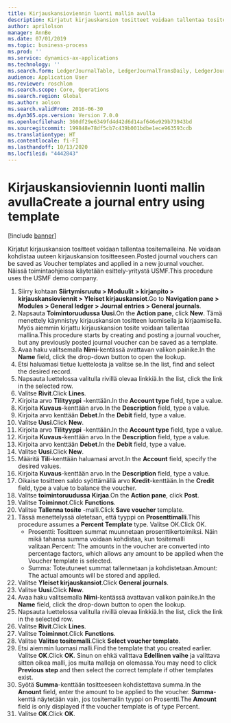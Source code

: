 ```yaml
---
title: Kirjauskansioviennin luonti mallin avulla
description: Kirjatut kirjauskansion tositteet voidaan tallentaa tositemalleina. Ne voidaan kohdistaa uuteen kirjauskansion tositteeseen.
author: aprilolson
manager: AnnBe
ms.date: 07/01/2019
ms.topic: business-process
ms.prod: ''
ms.service: dynamics-ax-applications
ms.technology: ''
ms.search.form: LedgerJournalTable, LedgerJournalTransDaily, LedgerJournalTransVoucherTemplate
audience: Application User
ms.reviewer: roschlom
ms.search.scope: Core, Operations
ms.search.region: Global
ms.author: aolson
ms.search.validFrom: 2016-06-30
ms.dyn365.ops.version: Version 7.0.0
ms.openlocfilehash: 360df29e6349fd4d42d6d14af646e929b73943bd
ms.sourcegitcommit: 199848e78df5cb7c439b001bdbe1ece963593cdb
ms.translationtype: HT
ms.contentlocale: fi-FI
ms.lasthandoff: 10/13/2020
ms.locfileid: "4442843"
---
```

# <a name="create-a-journal-entry-using-template"></a><span data-ttu-id="764b2-103">Kirjauskansioviennin luonti mallin avulla</span><span class="sxs-lookup"><span data-stu-id="764b2-103">Create a journal entry using template</span></span>

[!include [banner](../../includes/banner.md)]

<span data-ttu-id="764b2-104">Kirjatut kirjauskansion tositteet voidaan tallentaa tositemalleina. Ne voidaan kohdistaa uuteen kirjauskansion tositteeseen.</span><span class="sxs-lookup"><span data-stu-id="764b2-104">Posted journal vouchers can be saved as Voucher templates and applied in a new journal voucher.</span></span> <span data-ttu-id="764b2-105">Näissä toimintaohjeissa käytetään esittely-yritystä USMF.</span><span class="sxs-lookup"><span data-stu-id="764b2-105">This procedure uses the USMF demo company.</span></span>

1. <span data-ttu-id="764b2-106">Siirry kohtaan **Siirtymisruutu > Moduulit > kirjanpito > kirjauskansioviennit > Yleiset kirjauskansiot**.</span><span class="sxs-lookup"><span data-stu-id="764b2-106">Go to **Navigation pane > Modules > General ledger > Journal entries > General journals**.</span></span>
2. <span data-ttu-id="764b2-107">Napsauta **Toimintoruudussa** **Uusi**.</span><span class="sxs-lookup"><span data-stu-id="764b2-107">On the **Action pane**, click **New**.</span></span> <span data-ttu-id="764b2-108">Tämä menettely käynnistyy kirjauskansion tositteen luomisella ja kirjaamisella. Myös aiemmin kirjattu kirjauskansion tosite voidaan tallentaa mallina.</span><span class="sxs-lookup"><span data-stu-id="764b2-108">This procedure starts by creating and posting a journal voucher, but any previously posted journal voucher can be saved as a template.</span></span>  
3. <span data-ttu-id="764b2-109">Avaa haku valitsemalla **Nimi**-kentässä avattavan valikon painike.</span><span class="sxs-lookup"><span data-stu-id="764b2-109">In the **Name** field, click the drop-down button to open the lookup.</span></span>
4. <span data-ttu-id="764b2-110">Etsi haluamasi tietue luettelosta ja valitse se.</span><span class="sxs-lookup"><span data-stu-id="764b2-110">In the list, find and select the desired record.</span></span>
5. <span data-ttu-id="764b2-111">Napsauta luettelossa valitulla rivillä olevaa linkkiä.</span><span class="sxs-lookup"><span data-stu-id="764b2-111">In the list, click the link in the selected row.</span></span>
6. <span data-ttu-id="764b2-112">Valitse **Rivit**.</span><span class="sxs-lookup"><span data-stu-id="764b2-112">Click **Lines**.</span></span>
7. <span data-ttu-id="764b2-113">Kirjoita arvo **Tilityyppi** -kenttään.</span><span class="sxs-lookup"><span data-stu-id="764b2-113">In the **Account type** field, type a value.</span></span>
8. <span data-ttu-id="764b2-114">Kirjoita **Kuvaus**-kenttään arvo.</span><span class="sxs-lookup"><span data-stu-id="764b2-114">In the **Description** field, type a value.</span></span>
9. <span data-ttu-id="764b2-115">Kirjoita arvo kenttään **Debet**.</span><span class="sxs-lookup"><span data-stu-id="764b2-115">In the **Debit** field, type a value.</span></span>
10. <span data-ttu-id="764b2-116">Valitse **Uusi**.</span><span class="sxs-lookup"><span data-stu-id="764b2-116">Click **New**.</span></span>
11. <span data-ttu-id="764b2-117">Kirjoita arvo **Tilityyppi** -kenttään.</span><span class="sxs-lookup"><span data-stu-id="764b2-117">In the **Account type** field, type a value.</span></span>
12. <span data-ttu-id="764b2-118">Kirjoita **Kuvaus**-kenttään arvo.</span><span class="sxs-lookup"><span data-stu-id="764b2-118">In the **Description** field, type a value.</span></span>
13. <span data-ttu-id="764b2-119">Kirjoita arvo kenttään **Debet**.</span><span class="sxs-lookup"><span data-stu-id="764b2-119">In the **Debit** field, type a value.</span></span>
14. <span data-ttu-id="764b2-120">Valitse **Uusi**.</span><span class="sxs-lookup"><span data-stu-id="764b2-120">Click **New**.</span></span>
14. <span data-ttu-id="764b2-121">Määritä **Tili**-kenttään haluamasi arvot.</span><span class="sxs-lookup"><span data-stu-id="764b2-121">In the **Account** field, specify the desired values.</span></span>
15. <span data-ttu-id="764b2-122">Kirjoita **Kuvaus**-kenttään arvo.</span><span class="sxs-lookup"><span data-stu-id="764b2-122">In the **Description** field, type a value.</span></span>
16. <span data-ttu-id="764b2-123">Oikaise tositteen saldo syöttämällä arvo **Kredit**-kenttään.</span><span class="sxs-lookup"><span data-stu-id="764b2-123">In the **Credit** field, type a value to balance the voucher.</span></span>
17. <span data-ttu-id="764b2-124">Valitse **toimintoruudussa** **Kirjaa**.</span><span class="sxs-lookup"><span data-stu-id="764b2-124">On the **Action pane**, click **Post**.</span></span>
18. <span data-ttu-id="764b2-125">Valitse **Toiminnot**.</span><span class="sxs-lookup"><span data-stu-id="764b2-125">Click **Functions**.</span></span>
19. <span data-ttu-id="764b2-126">Valitse **Tallenna tosite** -malli.</span><span class="sxs-lookup"><span data-stu-id="764b2-126">Click **Save voucher** template.</span></span>
20. <span data-ttu-id="764b2-127">Tässä menettelyssä oletetaan, että tyyppi on **Prosenttimalli**.</span><span class="sxs-lookup"><span data-stu-id="764b2-127">This procedure assumes a **Percent Template** type.</span></span> <span data-ttu-id="764b2-128">Valitse OK.</span><span class="sxs-lookup"><span data-stu-id="764b2-128">Click OK.</span></span>
    - <span data-ttu-id="764b2-129">Prosentti: Tositteen summat muunnetaan prosenttikertoimiksi. Näin mikä tahansa summa voidaan kohdistaa, kun tositemalli valitaan.</span><span class="sxs-lookup"><span data-stu-id="764b2-129">Percent: The amounts in the voucher are converted into percentage factors, which allows any amount to be applied when the Voucher template is selected.</span></span>
    - <span data-ttu-id="764b2-130">Summa: Toteutuneet summat tallennetaan ja kohdistetaan.</span><span class="sxs-lookup"><span data-stu-id="764b2-130">Amount: The actual amounts will be stored and applied.</span></span>  
21. <span data-ttu-id="764b2-131">Valitse **Yleiset kirjauskansiot**.</span><span class="sxs-lookup"><span data-stu-id="764b2-131">Click **General journals**.</span></span>
22. <span data-ttu-id="764b2-132">Valitse **Uusi**.</span><span class="sxs-lookup"><span data-stu-id="764b2-132">Click **New**.</span></span>
23. <span data-ttu-id="764b2-133">Avaa haku valitsemalla **Nimi**-kentässä avattavan valikon painike.</span><span class="sxs-lookup"><span data-stu-id="764b2-133">In the **Name** field, click the drop-down button to open the lookup.</span></span>
24. <span data-ttu-id="764b2-134">Napsauta luettelossa valitulla rivillä olevaa linkkiä.</span><span class="sxs-lookup"><span data-stu-id="764b2-134">In the list, click the link in the selected row.</span></span>
25. <span data-ttu-id="764b2-135">Valitse **Rivit**.</span><span class="sxs-lookup"><span data-stu-id="764b2-135">Click **Lines**.</span></span>
26. <span data-ttu-id="764b2-136">Valitse **Toiminnot**.</span><span class="sxs-lookup"><span data-stu-id="764b2-136">Click **Functions**.</span></span>
27. <span data-ttu-id="764b2-137">Valitse **Valitse tositemalli**.</span><span class="sxs-lookup"><span data-stu-id="764b2-137">Click **Select voucher template**.</span></span>
28. <span data-ttu-id="764b2-138">Etsi aiemmin luomasi malli.</span><span class="sxs-lookup"><span data-stu-id="764b2-138">Find the template that you created earlier.</span></span> <span data-ttu-id="764b2-139">Valitse **OK**.</span><span class="sxs-lookup"><span data-stu-id="764b2-139">Click **OK**.</span></span> <span data-ttu-id="764b2-140">Sinun on ehkä valittava **Edellinen vaihe** ja valittava sitten oikea malli, jos muita malleja on olemassa.</span><span class="sxs-lookup"><span data-stu-id="764b2-140">You may need to click **Previous step** and then select the correct template if other templates exist.</span></span>  
29. <span data-ttu-id="764b2-141">Syötä **Summa**-kenttään tositteeseen kohdistettava summa.</span><span class="sxs-lookup"><span data-stu-id="764b2-141">In the **Amount** field, enter the amount to be applied to the voucher.</span></span> <span data-ttu-id="764b2-142">**Summa**-kenttä näytetään vain, jos tositemallin tyyppi on Prosentti.</span><span class="sxs-lookup"><span data-stu-id="764b2-142">The **Amount** field is only displayed if the voucher template is of type Percent.</span></span>  
30. <span data-ttu-id="764b2-143">Valitse **OK**.</span><span class="sxs-lookup"><span data-stu-id="764b2-143">Click **OK**.</span></span>

